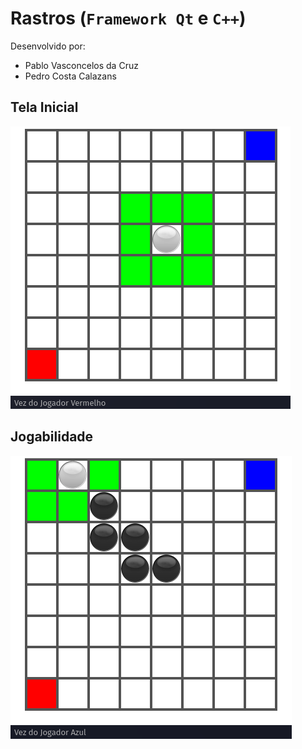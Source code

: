 # Rastros (`Framework Qt` e `C++`)

Desenvolvido por: 

- Pablo Vasconcelos da Cruz
- Pedro Costa Calazans

## Tela Inicial

![telaInicial](printsGame/telaInicial.png)

## Jogabilidade

![playGame](printsGame/playGame.png)

